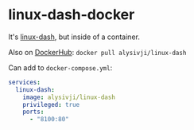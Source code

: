 # linux-dash-docker

It's [linux-dash](https://github.com/afaqurk/linux-dash), but inside of a container.

Also on [DockerHub](https://hub.docker.com/r/alysivji/linux-dash/): `docker pull alysivji/linux-dash`

Can add to `docker-compose.yml`:

```yaml
services:
  linux-dash:
    image: alysivji/linux-dash
    privileged: true
    ports:
      - "8100:80"
```
